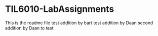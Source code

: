 # TIL6010-LabAssignments
This is the readme file
test addition by bart
test addition by Daan
second addition by Daan to test
